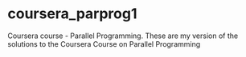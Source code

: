 # coursera_parprog1
Coursera course - Parallel Programming.  These are my version of the solutions to the Coursera Course on Parallel Programming
